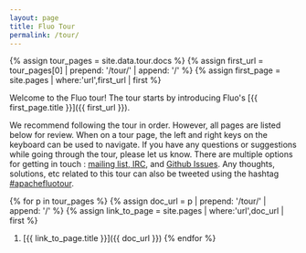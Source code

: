 ```yaml
---
layout: page
title: Fluo Tour
permalink: /tour/
---
```


{% assign tour_pages = site.data.tour.docs %}
{% assign first_url = tour_pages[0] | prepend: '/tour/' | append: '/' %}
{% assign first_page = site.pages | where:'url',first_url | first %}

Welcome to the Fluo tour! The tour starts by introducing Fluo's [{{ first_page.title }}]({{ first_url }}).

We recommend following the tour in order. However, all pages are listed below for review.  When on a
tour page, the left and right keys on the keyboard can be used to navigate.  If you have any
questions or suggestions while going through the tour, please let us know.  There are multiple
options for getting in touch : [mailing list, IRC][contact], and [Github Issues][issues].  Any
thoughts, solutions, etc  related to this tour can also be tweeted using the hashtag
[#apachefluotour][aft].


{% for p in tour_pages %}
  {% assign doc_url = p | prepend: '/tour/' | append: '/' %}
  {% assign link_to_page = site.pages | where:'url',doc_url | first %}
  1. [{{ link_to_page.title }}]({{ doc_url }})
{% endfor %}


[contact]: /getinvolved/
[issues]: https://github.com/apache/incubator-fluo-website/issues
[aft]: https://twitter.com/hashtag/apachefluotour
